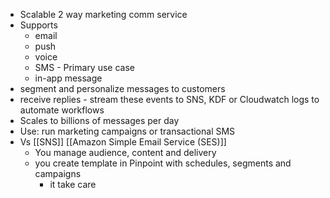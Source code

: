 - Scalable 2 way marketing comm service 
- Supports 
	- email 
	- push 
	- voice 
	- SMS - Primary use case
	- in-app message
- segment and personalize messages to customers 
- receive replies - stream these events to SNS, KDF or Cloudwatch logs to automate workflows
- Scales to billions of messages per day 
- Use: run marketing campaigns or transactional SMS
- Vs [[SNS]] [[Amazon Simple Email Service (SES)]]
	- You manage audience, content and delivery 
	- you create template in Pinpoint with schedules, segments and campaigns
		- it take care